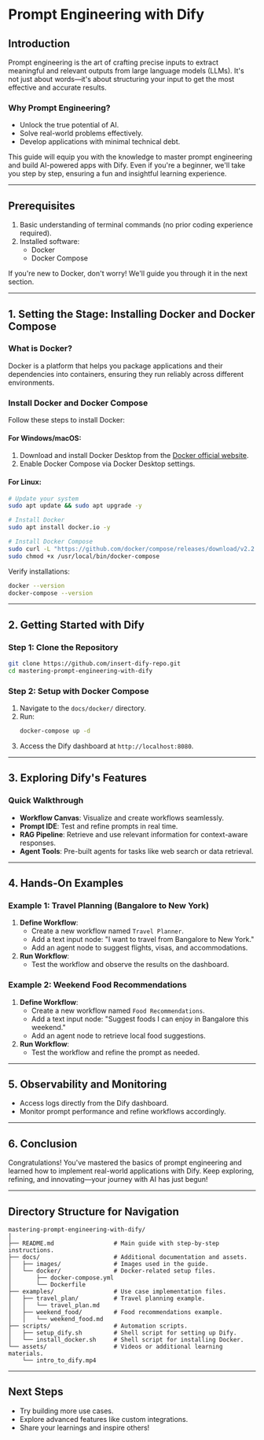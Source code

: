 # Prompt Engineering with Dify

## **Introduction**
Prompt engineering is the art of crafting precise inputs to extract meaningful and relevant outputs from large language models (LLMs). It's not just about words—it's about structuring your input to get the most effective and accurate results.

### **Why Prompt Engineering?**
- Unlock the true potential of AI.
- Solve real-world problems effectively.
- Develop applications with minimal technical debt.

This guide will equip you with the knowledge to master prompt engineering and build AI-powered apps with Dify. Even if you're a beginner, we'll take you step by step, ensuring a fun and insightful learning experience.

---

## **Prerequisites**
1. Basic understanding of terminal commands (no prior coding experience required).
2. Installed software:
   - Docker
   - Docker Compose

If you're new to Docker, don't worry! We'll guide you through it in the next section.

---

## **1. Setting the Stage: Installing Docker and Docker Compose**

### **What is Docker?**
Docker is a platform that helps you package applications and their dependencies into containers, ensuring they run reliably across different environments.

### **Install Docker and Docker Compose**
Follow these steps to install Docker:

#### **For Windows/macOS**:
1. Download and install Docker Desktop from the [Docker official website](https://www.docker.com/products/docker-desktop).
2. Enable Docker Compose via Docker Desktop settings.

#### **For Linux**:
```bash
# Update your system
sudo apt update && sudo apt upgrade -y

# Install Docker
sudo apt install docker.io -y

# Install Docker Compose
sudo curl -L "https://github.com/docker/compose/releases/download/v2.2.3/docker-compose-$(uname -s)-$(uname -m)" -o /usr/local/bin/docker-compose
sudo chmod +x /usr/local/bin/docker-compose
```

Verify installations:
```bash
docker --version
docker-compose --version
```

---

## **2. Getting Started with Dify**

### **Step 1: Clone the Repository**
```bash
git clone https://github.com/insert-dify-repo.git
cd mastering-prompt-engineering-with-dify
```

### **Step 2: Setup with Docker Compose**
1. Navigate to the `docs/docker/` directory.
2. Run:
   ```bash
   docker-compose up -d
   ```
3. Access the Dify dashboard at `http://localhost:8080`.

---

## **3. Exploring Dify's Features**

### **Quick Walkthrough**
- **Workflow Canvas**: Visualize and create workflows seamlessly.
- **Prompt IDE**: Test and refine prompts in real time.
- **RAG Pipeline**: Retrieve and use relevant information for context-aware responses.
- **Agent Tools**: Pre-built agents for tasks like web search or data retrieval.

---

## **4. Hands-On Examples**

### **Example 1: Travel Planning (Bangalore to New York)**
1. **Define Workflow**:
   - Create a new workflow named `Travel Planner`.
   - Add a text input node: "I want to travel from Bangalore to New York."
   - Add an agent node to suggest flights, visas, and accommodations.
2. **Run Workflow**:
   - Test the workflow and observe the results on the dashboard.

### **Example 2: Weekend Food Recommendations**
1. **Define Workflow**:
   - Create a new workflow named `Food Recommendations`.
   - Add a text input node: "Suggest foods I can enjoy in Bangalore this weekend."
   - Add an agent node to retrieve local food suggestions.
2. **Run Workflow**:
   - Test the workflow and refine the prompt as needed.

---

## **5. Observability and Monitoring**
- Access logs directly from the Dify dashboard.
- Monitor prompt performance and refine workflows accordingly.

---

## **6. Conclusion**
Congratulations! You've mastered the basics of prompt engineering and learned how to implement real-world applications with Dify. Keep exploring, refining, and innovating—your journey with AI has just begun!

---
## **Directory Structure for Navigation**
```
mastering-prompt-engineering-with-dify/  
│  
├── README.md                 # Main guide with step-by-step instructions.  
├── docs/                     # Additional documentation and assets.  
│   ├── images/               # Images used in the guide.  
│   └── docker/               # Docker-related setup files.  
│       ├── docker-compose.yml  
│       └── Dockerfile  
├── examples/                 # Use case implementation files.  
│   ├── travel_plan/          # Travel planning example.  
│   │   └── travel_plan.md  
│   ├── weekend_food/         # Food recommendations example.  
│   │   └── weekend_food.md  
├── scripts/                  # Automation scripts.  
│   ├── setup_dify.sh         # Shell script for setting up Dify.  
│   └── install_docker.sh     # Shell script for installing Docker.  
└── assets/                   # Videos or additional learning materials.  
    └── intro_to_dify.mp4  
```
---
## **Next Steps**
- Try building more use cases.
- Explore advanced features like custom integrations.
- Share your learnings and inspire others!
